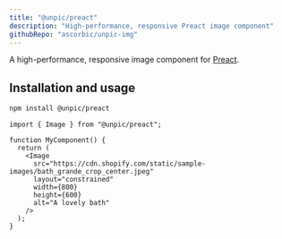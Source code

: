 ```yaml
---
title: "@unpic/preact"
description: "High-performance, responsive Preact image component"
githubRepo: "ascorbic/unpic-img"
---
```


A high-performance, responsive image component for
[Preact](https://preactjs.com/).

## Installation and usage

```bash
npm install @unpic/preact
```

```tsx
import { Image } from "@unpic/preact";

function MyComponent() {
  return (
    <Image
      src="https://cdn.shopify.com/static/sample-images/bath_grande_crop_center.jpeg"
      layout="constrained"
      width={800}
      height={600}
      alt="A lovely bath"
    />
  );
}
```
